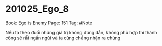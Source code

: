 # 201025_Ego_8

Book: Ego is Enemy
Page: 151
Tag: #Note

Nếu ta theo đuổi những giá trị không đúng đắn, không phù hợp thì thành công sẽ rất ngắn ngủi và ta cũng chẳng nhận ra chúng
